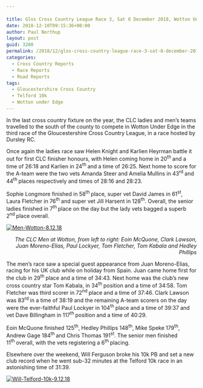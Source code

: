 ```yaml
---

title: Glos Cross Country League Race 3, Sat 8 December 2018, Wotton Under Edge
date: 2018-12-10T09:15:36+00:00
author: Paul Northup
layout: post
guid: 3280
permalink: /2018/12/glos-cross-country-league-race-3-sat-8-december-2018-wotton-under-edge/
categories:
  - Cross Country Reports
  - Race Reports
  - Road Reports
tags:
  - Gloucestershire Cross Country
  - Telford 10k
  - Wotton under Edge
---
```

In the last cross country fixture on the year, the CLC ladies and men’s teams travelled to the south of the county to compete in Wotton Under Edge in the third race of the Gloucestershire Cross Country League, in a race hosted by Dursley RC.

Once again the ladies race saw Helen Knight and Karlien Heyrman battle it out for first CLC finisher honours, with Helen coming home in 20<sup>th </sup>and a time of 26:18 and Karlien in 24<sup>th </sup>and a time of 26:25. Next home to score for the A-team were the two vets Amanda Steer and Amelia Mullins in 43<sup>rd </sup>and 44<sup>th </sup>places respectively and times of 28:16 and 28:23.

Sophie Longmore finished in 58<sup>th </sup>place, super vet David James in 61<sup>st</sup>, Laura Fletcher in 76<sup>th </sup>and super vet Jill Harsent in 128<sup>th</sup>. Overall, the senior ladies finished in 7<sup>th </sup>place on the day but the lady vets bagged a superb 2<sup>nd </sup>place overall.

[<img class="alignnone wp-image-3282" src="/Images/2018/12/Men-Wotton-8.12.18.jpg" alt="Men-Wotton-8.12.18" width="800" height="583" srcset="/Images/2018/12/Men-Wotton-8.12.18.jpg 960w, /Images/2018/12/Men-Wotton-8.12.18-300x218.jpg 300w, /Images/2018/12/Men-Wotton-8.12.18-768x559.jpg 768w" sizes="(max-width: 800px) 100vw, 800px" />](/Images/2018/12/Men-Wotton-8.12.18.jpg)

<p style="text-align: right;">
  <em>The CLC Men at Wotton, from left to right: Eoin McQuone, Clark Lawson, Juan Moreno-Elias, Paul Lockyer, Tom Fletcher, Tom Kabala and Hedley Phillips</em>
</p>

The men’s race saw a special guest appearance from Juan Moreno-Elias, racing for his UK club while on holiday from Spain. Juan came home first for the club in 29<sup>th </sup>place and a time of 34:43. Next home was the club’s new cross country star Tom Kabala, in 34<sup>th </sup>position and a time of 34:58. Tom Fletcher was third scorer in 72<sup>nd </sup>place and a time of 37:46. Clark Lawson was 83<sup>rd </sup>in a time of 38:19 and the remaining A-team scorers on the day were the ever-faithful Paul Lockyer in 104<sup>th </sup>place and a time of 39:37 and vet Dave Billingham in 117<sup>th </sup>position and a time of 40:29.

Eoin McQuone finished 125<sup>th</sup>, Hedley Phillips 148<sup>th</sup>, Mike Speke 179<sup>th</sup>, Andrew Gage 184<sup>th </sup>and Chris Thomas 191<sup>st</sup>. The senior men finished 11<sup>th </sup>overall, with the vets registering a 6<sup>th </sup>placing.

Elsewhere over the weekend, Will Ferguson broke his 10k PB and set a new club record when he went sub-32 minutes at the Telford 10k race in an astonishing time of 31:39.

[<img class="alignnone wp-image-3281" src="/Images/2018/12/Will-Telford-10k-9.12.18.jpg" alt="Will-Telford-10k-9.12.18" width="800" height="600" srcset="/Images/2018/12/Will-Telford-10k-9.12.18.jpg 960w, /Images/2018/12/Will-Telford-10k-9.12.18-300x225.jpg 300w, /Images/2018/12/Will-Telford-10k-9.12.18-768x576.jpg 768w" sizes="(max-width: 800px) 100vw, 800px" />](/Images/2018/12/Will-Telford-10k-9.12.18.jpg)
